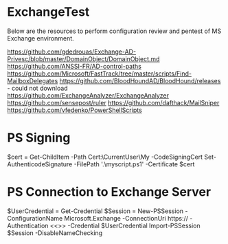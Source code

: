 # ExchangeTest
Below are the resources to perform configuration review and pentest of MS Exchange environment.

https://github.com/gdedrouas/Exchange-AD-Privesc/blob/master/DomainObject/DomainObject.md
https://github.com/ANSSI-FR/AD-control-paths
https://github.com/Microsoft/FastTrack/tree/master/scripts/Find-MailboxDelegates
https://github.com/BloodHoundAD/BloodHound/releases - could not download
https://github.com/ExchangeAnalyzer/ExchangeAnalyzer
https://github.com/sensepost/ruler
https://github.com/dafthack/MailSniper
https://github.com/vfedenko/PowerShellScripts

# PS Signing

$cert = Get-ChildItem -Path Cert:\CurrentUser\My -CodeSigningCert
Set-AuthenticodeSignature -FilePath '.\myscript.ps1' -Certificate $cert

# PS Connection to Exchange Server

$UserCredential = Get-Credential
$Session = New-PSSession -ConfigurationName Microsoft.Exchange -ConnectionUri https://<NAME> -Authentication <<>> -Credential $UserCredential
Import-PSSession $Session -DisableNameChecking
